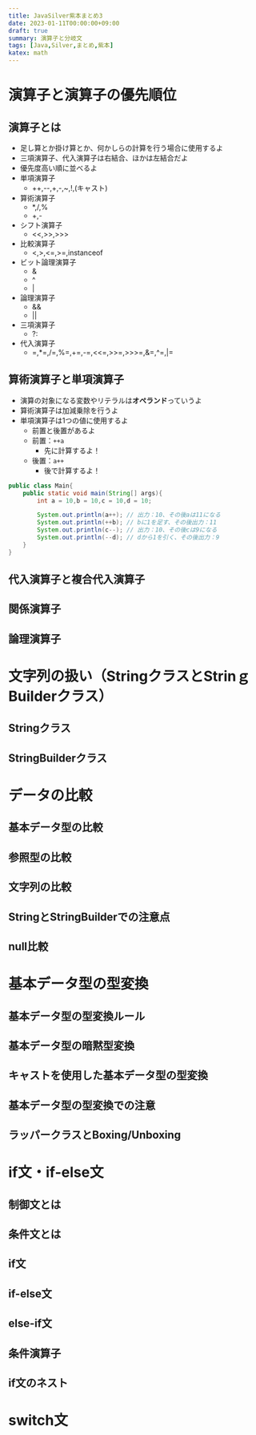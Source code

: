 ```yaml
---
title: JavaSilver紫本まとめ3
date: 2023-01-11T00:00:00+09:00
draft: true
summary: 演算子と分岐文
tags: [Java,Silver,まとめ,紫本]
katex: math
---
```

# 演算子と演算子の優先順位
## 演算子とは
* 足し算とか掛け算とか、何かしらの計算を行う場合に使用するよ
* 三項演算子、代入演算子は右結合、ほかは左結合だよ
* 優先度高い順に並べるよ
* 単項演算子
    * ++,--,+,-,~,!,(キャスト)
* 算術演算子
    * *,/,%
    * +,-
* シフト演算子
    * <<,>>,>>>
* 比較演算子
    * <,>,<=,>=,instanceof
* ビット論理演算子
    * &
    * ^
    * |
* 論理演算子
    * &&
    * ||
* 三項演算子
    * ?:
* 代入演算子
    * =,*=,/=,%=,+=,-=,<<=,>>=,>>>=,&=,^=,|=

## 算術演算子と単項演算子
* 演算の対象になる変数やリテラルは**オペランド**っていうよ
* 算術演算子は加減乗除を行うよ
* 単項演算子は1つの値に使用するよ
    * 前置と後置があるよ
    * 前置：`++a`
        * 先に計算するよ！
    * 後置：`a++`
        * 後で計算するよ！
```Java:sample.java
public class Main{
    public static void main(String[] args){
        int a = 10,b = 10,c = 10,d = 10;

        System.out.println(a++); // 出力：10、その後aは11になる
        System.out.println(++b); // bに1を足す、その後出力：11
        System.out.println(c--); // 出力：10、その後cは9になる
        System.out.println(--d); // dから1を引く、その後出力：9
    }
}
```
## 代入演算子と複合代入演算子
## 関係演算子
## 論理演算子

# 文字列の扱い（StringクラスとStrinｇBuilderクラス）
## Stringクラス
## StringBuilderクラス



# データの比較
## 基本データ型の比較
## 参照型の比較
## 文字列の比較
## StringとStringBuilderでの注意点
## null比較

# 基本データ型の型変換
## 基本データ型の型変換ルール
## 基本データ型の暗黙型変換
## キャストを使用した基本データ型の型変換
## 基本データ型の型変換での注意
## ラッパークラスとBoxing/Unboxing


# if文・if-else文
## 制御文とは
## 条件文とは
## if文
## if-else文
## else-if文
## 条件演算子
## if文のネスト


# switch文
